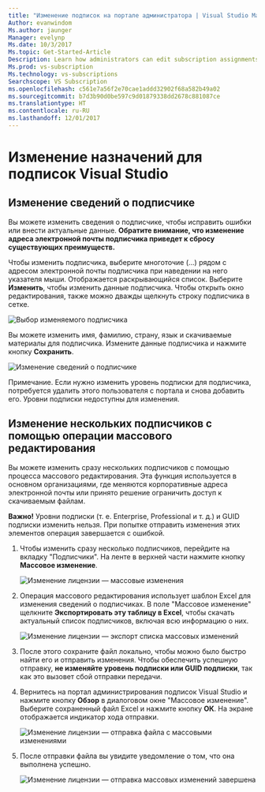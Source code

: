 ```yaml
---
title: "Изменение подписок на портале администратора | Visual Studio Marketplace"
Author: evanwindom
Ms.author: jaunger
Manager: evelynp
Ms.date: 10/3/2017
Ms.topic: Get-Started-Article
Description: Learn how administrators can edit subscription assignments.
Ms.prod: vs-subscription
Ms.technology: vs-subscriptions
Searchscope: VS Subscription
ms.openlocfilehash: c561e7a56f2e70cae1addd32902f68a582b49a02
ms.sourcegitcommit: b7d3b90d0be597c9d01879338dd2678c881087ce
ms.translationtype: HT
ms.contentlocale: ru-RU
ms.lasthandoff: 12/01/2017
---
```

# <a name="editing-visual-studio-subscription-assignments"></a>Изменение назначений для подписок Visual Studio

## <a name="making-changes-to-subscriber-information"></a>Изменение сведений о подписчике
Вы можете изменить сведения о подписчике, чтобы исправить ошибки или внести актуальные данные. 
**Обратите внимание, что изменение адреса электронной почты подписчика приведет к сбросу существующих преимуществ.**

Чтобы изменить подписчика, выберите многоточие (...) рядом с адресом электронной почты подписчика при наведении на него указателя мыши. Отображается раскрывающийся список.  Выберите **Изменить**, чтобы изменить данные подписчика. Чтобы открыть окно редактирования, также можно дважды щелкнуть строку подписчика в сетке.

   ![Выбор изменяемого подписчика](_img\edit-license\select-subscriber.png)

Вы можете изменить имя, фамилию, страну, язык и скачиваемые материалы для подписчика. Измените данные подписчика и нажмите кнопку **Сохранить**.

   ![Изменение сведений о подписчике](_img\edit-license\edit-subscriber.png)

Примечание. Если нужно изменить уровень подписки для подписчика, потребуется удалить этого пользователя с портала и снова добавить его. Уровни подписки недоступны для изменения.

## <a name="editing-multiple-subscribers-by-using-bulk-edit"></a>Изменение нескольких подписчиков с помощью операции массового редактирования

Вы можете изменить сразу нескольких подписчиков с помощью процесса массового редактирования. Эта функция используется в основном организациями, где меняются корпоративные адреса электронной почты или принято решение ограничить доступ к скачиваемым файлам. 

**Важно!** Уровни подписки (т. е. Enterprise, Professional и т. д.) и GUID подписки изменить нельзя.  При попытке отправить изменения этих элементов операция завершается с ошибкой.  

1.  Чтобы изменить сразу несколько подписчиков, перейдите на вкладку "Подписчики". На ленте в верхней части нажмите кнопку **Массовое изменение**. 

    ![Изменение лицензии — массовые изменения](_img\edit-license\edit-license-bulk-edit.png)

2.  Операция массового редактирования использует шаблон Excel для изменения сведений о подписчиках. В поле "Массовое изменение" щелкните **Экспортировать эту таблицу в Excel**, чтобы скачать актуальный список подписчиков, включая всю информацию о них. 

    ![Изменение лицензии — экспорт списка массовых изменений](_img\edit-license\edit-license-bulk-edit-export.png)

3.  После этого сохраните файл локально, чтобы можно было быстро найти его и отправить изменения. Чтобы обеспечить успешную отправку, **не изменяйте уровень подписки или GUID подписки**, так как это вызовет сбой отправки передачи. 

4.  Вернитесь на портал администрирования подписок Visual Studio и нажмите кнопку **Обзор** в диалоговом окне "Массовое изменение". Выберите сохраненный файл Excel и нажмите кнопку **ОК**. На экране отображается индикатор хода отправки.

    ![Изменение лицензии — отправка файла с массовыми изменениями](_img\edit-license\edit-license-bulk-file-upload1.png)

5.  После отправки файла вы увидите уведомление о том, что она выполнена успешно. 

    ![Изменение лицензии — отправка массовых изменений завершена](_img\edit-license\edit-license-bulk-upload-complete.png)


